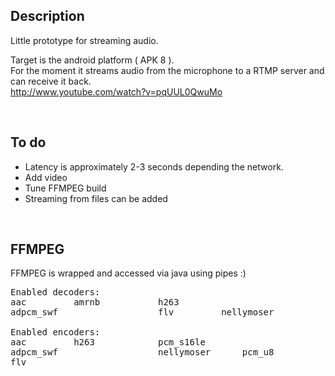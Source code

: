 <h2>Description</h2>

<p>
Little prototype for streaming audio.
</p>

<p>
Target is the android platform ( APK 8 ).<br/>
For the moment it streams audio from the microphone to a RTMP server and can receive it back.<br/>
<a href="http://www.youtube.com/watch?v=pqUUL0QwuMo">http://www.youtube.com/watch?v=pqUUL0QwuMo
</a>
</p>



<br/>
<h2>To do</h2>
<ul>
   <li>Latency is approximately 2-3 seconds depending the network.</li>
   <li>Add video</li>
   <li>Tune FFMPEG build</li>
   <li>Streaming from files can be added</li>
</ul>




<br/>
<h2>FFMPEG</h2>
FFMPEG is wrapped and accessed via java using pipes :)

<pre>
Enabled decoders:
aac			amrnb			h263
adpcm_swf					flv			nellymoser

Enabled encoders:
aac			h263			pcm_s16le
adpcm_swf					nellymoser		pcm_u8
flv

</pre>


